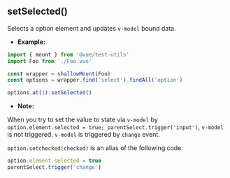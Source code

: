 ## setSelected()

Selects a option element and updates `v-model` bound data.

- **Example:**

```js
import { mount } from '@vue/test-utils'
import Foo from './Foo.vue'

const wrapper = shallowMount(Foo)
const options = wrapper.find('select').findAll('option')

options.at(1).setSelected()
```

- **Note:**

When you try to set the value to state via `v-model` by `option.element.selected = true; parentSelect.trigger('input')`, `v-model` is not triggered. `v-model` is triggered by `change` event.

`option.setchecked(checked)` is an alias of the following code.

```js
option.element.selected = true
parentSelect.trigger('change')
```
